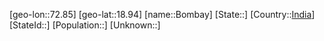 ﻿---
location: [18.94,72.85]
type: City
SpocWebEntityId: 29263
isDeleted: false
confidential: public
tags:
- geo/City

---
[geo-lon::72.85]
[geo-lat::18.94]
[name::Bombay]
[State::]
[Country::[India](geo/Continent/Asia/India.md)]
[StateId::]
[Population::]
[Unknown::]

